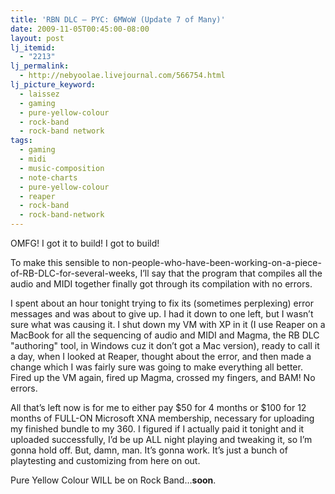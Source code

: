 ```yaml
---
title: 'RBN DLC – PYC: 6MWoW (Update 7 of Many)'
date: 2009-11-05T00:45:00-08:00
layout: post
lj_itemid:
  - "2213"
lj_permalink:
  - http://nebyoolae.livejournal.com/566754.html
lj_picture_keyword:
  - laissez
  - gaming
  - pure-yellow-colour
  - rock-band
  - rock-band network
tags:
  - gaming
  - midi
  - music-composition
  - note-charts
  - pure-yellow-colour
  - reaper
  - rock-band
  - rock-band-network
---
```

OMFG! I got it to build! I got to build!

To make this sensible to non-people-who-have-been-working-on-a-piece-of-RB-DLC-for-several-weeks, I&#8217;ll say that the program that compiles all the audio and MIDI together finally got through its compilation with no errors.

<!--more-->

I spent about an hour tonight trying to fix its (sometimes perplexing) error messages and was about to give up. I had it down to one left, but I wasn&#8217;t sure what was causing it. I shut down my VM with XP in it (I use Reaper on a MacBook for all the sequencing of audio and MIDI and Magma, the RB DLC "authoring" tool, in Windows cuz it don&#8217;t got a Mac version), ready to call it a day, when I looked at Reaper, thought about the error, and then made a change which I was fairly sure was going to make everything all better. Fired up the VM again, fired up Magma, crossed my fingers, and BAM! No errors.

All that&#8217;s left now is for me to either pay $50 for 4 months or $100 for 12 months of FULL-ON Microsoft XNA membership, necessary for uploading my finished bundle to my 360. I figured if I actually paid it tonight and it uploaded successfully, I&#8217;d be up ALL night playing and tweaking it, so I&#8217;m gonna hold off. But, damn, man. It&#8217;s gonna work. It&#8217;s just a bunch of playtesting and customizing from here on out.

Pure Yellow Colour WILL be on Rock Band&#8230;**soon**.
